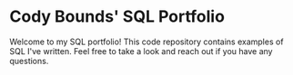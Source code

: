 # Cody Bounds' SQL Portfolio

Welcome to my SQL portfolio! This code repository contains examples of SQL I've written. Feel free to take a look and reach out if you have any questions.

